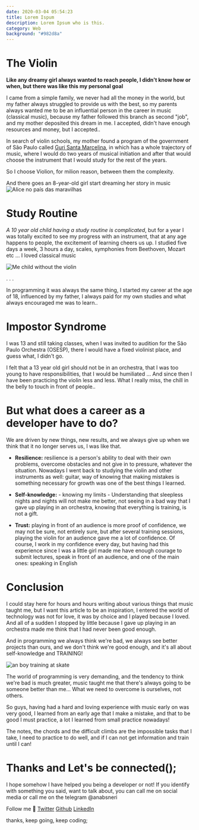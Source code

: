 ```yaml
---
date: 2020-03-04 05:54:23
title: Lorem Ispum
description: Lorem Ipsum who is this.
category: Web
background: "#982d8a"
---
```


# The Violin

**Like any dreamy girl always wanted to reach people, I didn't know how or when, but there was like this my personal goal**

I came from a simple family, we never had all the money in the world, but my father always struggled to provide us with the best, so my parents always wanted me to be an influential person in the career in music (classical music), because my father followed this branch as second "job", and my mother deposited this dream in me. I accepted, didn't have enough resources and money, but I accepted..

In search of violin schools, my mother found a program of the government of São Paulo called [Guri Santa Marcelina](https://www.facebook.com/gurisantamarcelina/), in which has a whole trajectory of music, where I would do two years of musical initiation and after that would choose the instrument that I would study for the rest of the years.

So I choose Violion, for milion reason, between them the complexity.

And there goes an 8-year-old girl start dreaming her story in music
![Alice no país das maravilhas](https://media.giphy.com/media/dj7zP63Xms7sY/giphy.gif)

# Study Routine

_A 10 year old child having a study routine is complicated_, but for a year I was totally excited to see my progress with an instrument, that at any age happens to people, the excitement of learning cheers us up. I studied five days a week, 3 hours a day, scales, symphonies from Beethoven, Mozart etc ... I loved classical music

![Me child without the violin](https://dev-to-uploads.s3.amazonaws.com/i/tar8ov61hp6m00ccuquf.jpg)

. . .

In programming it was always the same thing, I started my career at the age of 18, influenced by my father, I always paid for my own studies and what always encouraged me was to learn..

# Impostor Syndrome

I was 13 and still taking classes, when I was invited to audition for the São Paulo Orchestra (OSESP), there I would have a fixed violinist place, and guess what, I didn't go.

I felt that a 13 year old girl should not be in an orchestra, that I was too young to have responsibilities, that I would be humiliated ... And since then I have been practicing the violin less and less.
What I really miss, the chill in the belly to touch in front of people..

# But what does a career as a developer have to do?

We are driven by new things, new results, and we always give up when we think that it no longer serves us, I was like that.

- **Resilience:** resilience is a person's ability to deal with their own problems, overcome obstacles and not give in to pressure, whatever the situation.
  Nowadays I went back to studying the violin and other instruments as well: guitar, way of knowing that making mistakes is something necessary for growth was one of the best things I learned.

* **Self-knowledge:** - knowing my limits - Understanding that sleepless nights and nights will not make me better, not seeing in a bad way that I gave up playing in an orchestra, knowing that everything is training, is not a gift.

* **Trust:** playing in front of an audience is more proof of confidence, we may not be sure, not entirely sure, but after several training sessions, playing the violin for an audience gave me a lot of confidence.
  Of course, I work in my confidence every day, but having had this experience since I was a little girl made me have enough courage to submit lectures, speak in front of an audience, and one of the main ones: speaking in English

# Conclusion

I could stay here for hours and hours writing about various things that music taught me, but I want this article to be an inspiration, I entered the world of technology was not for love, it was by choice and I played because I loved.
And all of a sudden I stopped by little because I gave up playing in an orchestra made me think that I had never been good enough.

And in programming we always think we're bad, we always see better projects than ours, and we don't think we're good enough, and it's all about self-knowledge and TRAINING!

![an boy training at skate](https://media.giphy.com/media/Y2c1ZjXVHRdSr1YojF/giphy.gif)

The world of programming is very demanding, and the tendency to think we're bad is much greater, music taught me that there's always going to be someone better than me... What we need to overcome is ourselves, not others.

So guys, having had a hard and loving experience with music early on was very good, I learned from an early age that I make a mistake, and that to be good I must practice, a lot I learned from small practice nowadays!

The notes, the chords and the difficult climbs are the impossible tasks that I take, I need to practice to do well, and if I can not get information and train until I can!

# Thanks and Let's be connected();

I hope somehow I have helped you being a developer or not!
If you identify with something you said, want to talk about, you can call me on social media or call me on the telegram @anabsneri

Follow me :dizzy:
[Twitter](https://twitter.com/anabneri)
[Github](https://github.com/anabneri)
[LinkedIn](https://www.linkedin.com/in/anabeatrizdev/)

thanks, keep going, keep coding;
